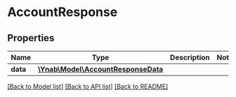 # AccountResponse

## Properties
Name | Type | Description | Notes
------------ | ------------- | ------------- | -------------
**data** | [**\Ynab\Model\AccountResponseData**](AccountResponseData.md) |  | 

[[Back to Model list]](../README.md#documentation-for-models) [[Back to API list]](../README.md#documentation-for-api-endpoints) [[Back to README]](../README.md)



